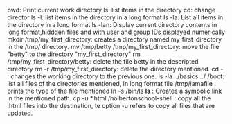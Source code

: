 pwd: Print current work directory
ls: list items in the directory
cd: change director
ls -l: list items in the directory in a long format
ls -la: List all items in the directory in a long format
ls -lan: Display current directory contents in long format,hiddden files and with user and group IDs displayed numerically
mkdir /tmp/my_first_directory: creates a directory named my_first_directory in the /tmp/ directory.
mv /tmp/betty /tmp/my_first_directory: move the file "betty" to the directory "my_first_directory"
rm /tmp/my_first_directory/betty: delete the file betty in the descripted directory
rm -r /tmp/my_first_directory: delete the directory mentioned.
cd - : changes the working directory to the previous one.
ls -la ../basics ../ /boot: list all files of the directories mentioned, in long format
file /tmp/iamafile : prints the type of the file mentioned
ln -s /bin/ls __ls__ : Creates a symbolic link in the mentioned path.
cp -u *.html /holbertonschool-shell : copy all the .html files into the destination, te option -u refers to copy all files that are updated.
